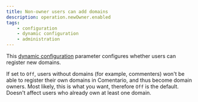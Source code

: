 ```yaml
---
title: Non-owner users can add domains
description: operation.newOwner.enabled
tags:
    - configuration
    - dynamic configuration
    - administration
---
```


This [dynamic configuration](/configuration/backend/dynamic) parameter configures whether users can register new domains.

<!--more-->

If set to `Off`, users without domains (for example, commenters) won't be able to register their own domains in Comentario, and thus become domain owners. Most likely, this is what you want, therefore `Off` is the default. Doesn't affect users who already own at least one domain.

